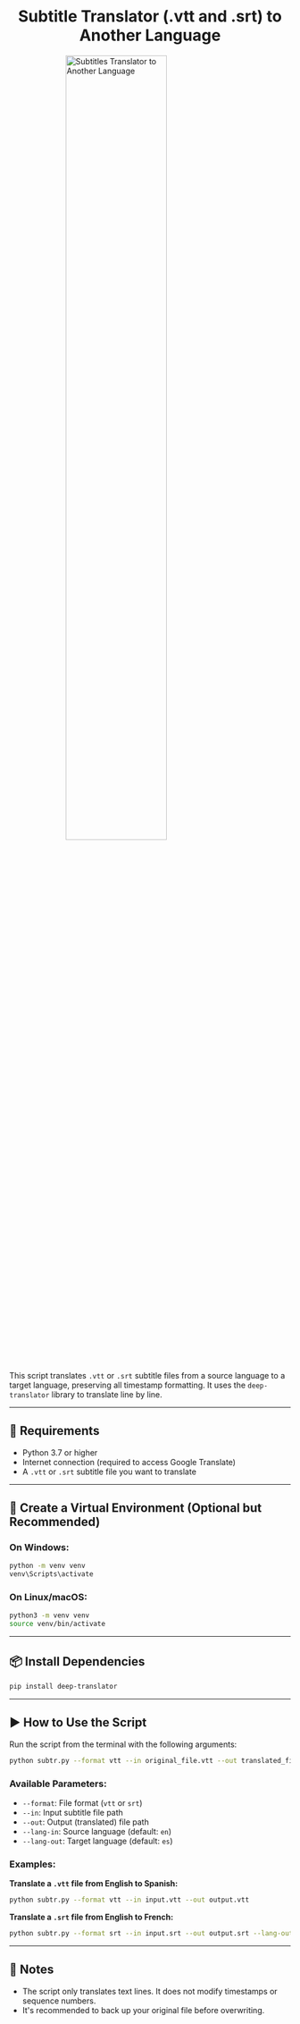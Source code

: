 <h1 style="text-align: center;">Subtitle Translator (.vtt and .srt) to Another Language</h1>

<img 
    style="display: block; 
           margin-left: auto;
           margin-right: auto;
           width: 60%;"
    src="https://mikethewolf83.github.io/assets/img/subtr.jpg" 
    alt="Subtitles Translator to Another Language">
</img>

This script translates `.vtt` or `.srt` subtitle files from a source language to a target language, preserving all timestamp formatting. It uses the `deep-translator` library to translate line by line.

---

## 🧰 Requirements

- Python 3.7 or higher
- Internet connection (required to access Google Translate)
- A `.vtt` or `.srt` subtitle file you want to translate

---

## 🧪 Create a Virtual Environment (Optional but Recommended)

### On **Windows**:

```bash
python -m venv venv
venv\Scripts\activate
```

### On **Linux/macOS**:

```bash
python3 -m venv venv
source venv/bin/activate
```

---

## 📦 Install Dependencies

```bash
pip install deep-translator
```

---

## ▶️ How to Use the Script

Run the script from the terminal with the following arguments:

```bash
python subtr.py --format vtt --in original_file.vtt --out translated_file.vtt --lang-in en --lang-out es
```

### Available Parameters:

- `--format`: File format (`vtt` or `srt`)
- `--in`: Input subtitle file path
- `--out`: Output (translated) file path
- `--lang-in`: Source language (default: `en`)
- `--lang-out`: Target language (default: `es`)

### Examples:

**Translate a `.vtt` file from English to Spanish:**
```bash
python subtr.py --format vtt --in input.vtt --out output.vtt
```

**Translate a `.srt` file from English to French:**
```bash
python subtr.py --format srt --in input.srt --out output.srt --lang-out fr
```

---

## 📝 Notes

- The script only translates text lines. It does not modify timestamps or sequence numbers.
- It's recommended to back up your original file before overwriting.
